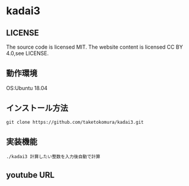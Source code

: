 # kadai3

## LICENSE
The source code is licensed MIT. The website content is licensed CC BY 4.0,see LICENSE.

## 動作環境
OS:Ubuntu 18.04

## インストール方法
```
git clone https://github.com/taketokomura/kadai3.git
```

## 実装機能
```
./kadai3 計算したい整数を入力後自動で計算
```

## youtube URL
